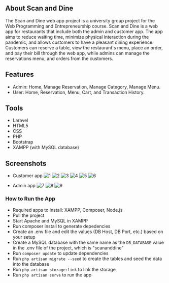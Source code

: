 ## About Scan and Dine

The Scan and Dine web app project is a university group project for the Web Programming and Entrepreneurship course. Scan and Dine is a web app for restaurants that include both the admin and customer app. The app aims to reduce waiting time, minimize physical interaction during the pandemic, and allows customers to have a pleasant dining experience. Customers can reserve a table, view the restaurant's menu, place an order, and pay their bill through the web app, while admins can manage the reservations menu, and orders from the customers.


## Features
- Admin: Home, Manage Reservation, Manage Category, Manage Menu.
- User: Home, Reservation, Menu, Cart, and Transaction History.


## Tools
- Laravel
- HTML5
- CSS
- PHP
- Bootstrap
- XAMPP (with MySQL database)


## Screenshots

- Customer app
![1](https://user-images.githubusercontent.com/79920236/170654621-ea8af6ca-af60-4df3-b2f8-461ed47a8b73.png)
![2](https://user-images.githubusercontent.com/79920236/170654632-e24f404f-7c7e-4012-b328-cecddcc4e8b2.png)
![3](https://user-images.githubusercontent.com/79920236/170654635-67224379-e38a-4616-b1f1-55b4b6a5c575.png)
![4](https://user-images.githubusercontent.com/79920236/170654641-26257eb0-e931-4988-a362-2a594abbd0d6.png)
![5](https://user-images.githubusercontent.com/79920236/170654645-b4f0d6a4-cbaa-493c-872d-7ca3d3b15561.png)
![6](https://user-images.githubusercontent.com/79920236/170654649-bad16531-2da4-4257-8d9f-c26c62e49152.png)

- Admin app
![7](https://user-images.githubusercontent.com/79920236/170654654-27b0bb24-75f4-4a5e-9b4e-9afba99b6b15.png)
![8](https://user-images.githubusercontent.com/79920236/170654655-279da6fc-7acc-4d5f-8d66-3f798a2c2420.png)
![9](https://user-images.githubusercontent.com/79920236/170654613-3644754a-7b44-4403-9a39-cffc8f931934.png)


### How to Run the App
- Required apps to install: XAMPP, Composer, Node.js
- Pull the project
- Start Apache and MySQL in XAMPP
- Run composer install to generate depedencies
- Create an .env file and edit the values (DB Host, DB Port, etc.) based on your setup
- Create a MySQL database with the same name as the ```DB_DATABASE``` value in the .env file of the project, which is "scananddine"
- Run ```composer update``` to update dependencies
- Run ```php artisan migrate --seed``` to create the tables and seed the data into the database
- Run ```php artisan storage:link``` to link the storage
- Run ```php artisan serve``` to run the app
